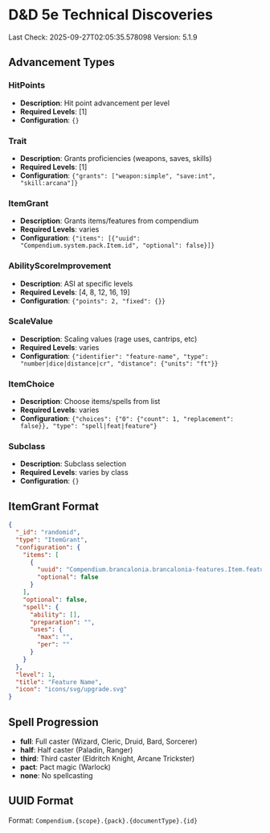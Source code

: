 # D&D 5e Technical Discoveries
Last Check: 2025-09-27T02:05:35.578098
Version: 5.1.9

## Advancement Types
### HitPoints
- **Description**: Hit point advancement per level
- **Required Levels**: [1]
- **Configuration**: `{}`

### Trait
- **Description**: Grants proficiencies (weapons, saves, skills)
- **Required Levels**: [1]
- **Configuration**: `{"grants": ["weapon:simple", "save:int", "skill:arcana"]}`

### ItemGrant
- **Description**: Grants items/features from compendium
- **Required Levels**: varies
- **Configuration**: `{"items": [{"uuid": "Compendium.system.pack.Item.id", "optional": false}]}`

### AbilityScoreImprovement
- **Description**: ASI at specific levels
- **Required Levels**: [4, 8, 12, 16, 19]
- **Configuration**: `{"points": 2, "fixed": {}}`

### ScaleValue
- **Description**: Scaling values (rage uses, cantrips, etc)
- **Required Levels**: varies
- **Configuration**: `{"identifier": "feature-name", "type": "number|dice|distance|cr", "distance": {"units": "ft"}}`

### ItemChoice
- **Description**: Choose items/spells from list
- **Required Levels**: varies
- **Configuration**: `{"choices": {"0": {"count": 1, "replacement": false}}, "type": "spell|feat|feature"}`

### Subclass
- **Description**: Subclass selection
- **Required Levels**: varies by class
- **Configuration**: `{}`

## ItemGrant Format
```json
{
  "_id": "randomid",
  "type": "ItemGrant",
  "configuration": {
    "items": [
      {
        "uuid": "Compendium.brancalonia.brancalonia-features.Item.featureId",
        "optional": false
      }
    ],
    "optional": false,
    "spell": {
      "ability": [],
      "preparation": "",
      "uses": {
        "max": "",
        "per": ""
      }
    }
  },
  "level": 1,
  "title": "Feature Name",
  "icon": "icons/svg/upgrade.svg"
}
```

## Spell Progression
- **full**: Full caster (Wizard, Cleric, Druid, Bard, Sorcerer)
- **half**: Half caster (Paladin, Ranger)
- **third**: Third caster (Eldritch Knight, Arcane Trickster)
- **pact**: Pact magic (Warlock)
- **none**: No spellcasting

## UUID Format
Format: `Compendium.{scope}.{pack}.{documentType}.{id}`

